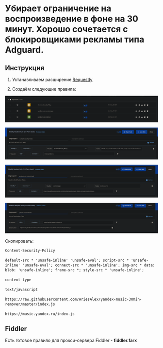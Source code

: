 # Убирает ограничение на воспроизведение в фоне на 30 минут. Хорошо сочетается с блокировщиками рекламы типа Adguard.

## Инструкция
1. Устанавливаем расширение [Requestly](https://chrome.google.com/webstore/detail/requestly-redirect-url-mo/mdnleldcmiljblolnjhpnblkcekpdkpa)
  

2. Создаём следующие правила:
  
![](tutorial/1.png)
  
![](tutorial/2.png)
  
![](tutorial/3.png)
  
![](tutorial/4.png)
  
Скопировать:
```
Content-Security-Policy

default-src * 'unsafe-inline' 'unsafe-eval'; script-src * 'unsafe-inline' 'unsafe-eval'; connect-src * 'unsafe-inline'; img-src * data: blob: 'unsafe-inline'; frame-src *; style-src * 'unsafe-inline';

content-type

text/javascript

https://raw.githubusercontent.com/AriesAlex/yandex-music-30min-remover/master/index.js

https://music.yandex.ru/index.js
```


## Fiddler
Есть готовое правило для прокси-сервера Fiddler - **fiddler.farx**